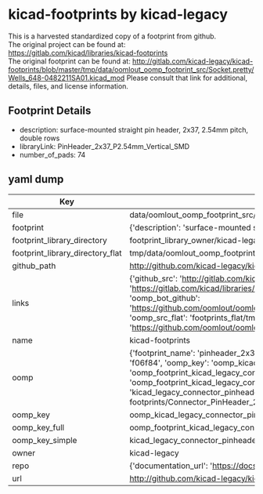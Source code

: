 # kicad-footprints by kicad-legacy  
This is a harvested standardized copy of a footprint from github.  
The original project can be found at:  
https://gitlab.com/kicad/libraries/kicad-footprints  
The original footprint can be found at:
http://gitlab.com/kicad-legacy/kicad-footprints/blob/master/tmp/data/oomlout_oomp_footprint_src/Socket.pretty/Wells_648-0482211SA01.kicad_mod
Please consult that link for additional, details, files, and license information.  
## Footprint Details
* description: surface-mounted straight pin header, 2x37, 2.54mm pitch, double rows  
* libraryLink: PinHeader_2x37_P2.54mm_Vertical_SMD  
* number_of_pads: 74  
## yaml dump  
| Key | Value |  
| --- | --- |  
| file | data/oomlout_oomp_footprint_src/kicad-footprints/Connector_PinHeader_2.54mm.pretty/PinHeader_2x37_P2.54mm_Vertical_SMD.kicad_mod |  
| footprint | {'description': 'surface-mounted straight pin header, 2x37, 2.54mm pitch, double rows', 'libraryLink': 'PinHeader_2x37_P2.54mm_Vertical_SMD', 'number_of_pads': 74} |  
| footprint_library_directory | footprint_library_owner/kicad-legacy_kicad-footprints |  
| footprint_library_directory_flat | tmp/data/oomlout_oomp_footprint_src/footprints_flat/kicad_legacy_connector_pinheader_2_54mm_pinheader_2x37_p2_54mm_vertical_smd/working |  
| github_path | http://github.com/kicad-legacy/kicad-footprints/blob/master/tmp/data/oomlout_oomp_footprint_src/Connector_PinHeader_2.54mm.pretty/PinHeader_2x37_P2.54mm_Vertical_SMD.kicad_mod |  
| links | {'github_src': 'http://gitlab.com/kicad-legacy/kicad-footprints/blob/master/tmp/data/oomlout_oomp_footprint_src/Socket.pretty/Wells_648-0482211SA01.kicad_mod', 'github_src_repo': 'https://gitlab.com/kicad/libraries/kicad-footprints', 'oomp_bot': 'tmp/data/oomlout_oomp_footprint_src/footprints/kicad_legacy_connector_pinheader_2_54mm_pinheader_2x37_p2_54mm_vertical_smd/working', 'oomp_bot_github': 'https://github.com/oomlout/oomlout_oomp_footprint_bot/tree/main/tmp/data/oomlout_oomp_footprint_src/footprints/kicad_legacy_connector_pinheader_2_54mm_pinheader_2x37_p2_54mm_vertical_smd/working', 'oomp_src_flat': 'footprints_flat/tmp/data/oomlout_oomp_footprint_src/footprints_flat/kicad_legacy_connector_pinheader_2_54mm_pinheader_2x37_p2_54mm_vertical_smd/working', 'oomp_src_flat_github': 'https://github.com/oomlout/oomlout_oomp_footprint_src/tree/main/tmp/data/oomlout_oomp_footprint_src/footprints_flat/kicad_legacy_connector_pinheader_2_54mm_pinheader_2x37_p2_54mm_vertical_smd/working'} |  
| name | kicad-footprints |  
| oomp | {'footprint_name': 'pinheader_2x37_p2_54mm_vertical_smd', 'library_name': 'connector_pinheader_2_54mm', 'md5': 'f06f845479aa2c92f55fd754cfb4da35', 'md5_10': 'f06f845479', 'md5_5': 'f06f8', 'md5_6': 'f06f84', 'oomp_key': 'oomp_kicad_legacy_connector_pinheader_2_54mm_pinheader_2x37_p2_54mm_vertical_smd', 'oomp_key_extra': 'oomp_footprint_kicad_legacy_connector_pinheader_2_54mm_pinheader_2x37_p2_54mm_vertical_smd', 'oomp_key_full': 'oomp_footprint_kicad_legacy_connector_pinheader_2_54mm_pinheader_2x37_p2_54mm_vertical_smd_f06f84', 'oomp_key_simple': 'kicad_legacy_connector_pinheader_2_54mm_pinheader_2x37_p2_54mm_vertical_smd', 'original_filename': 'data/oomlout_oomp_footprint_src/kicad-footprints/Connector_PinHeader_2.54mm.pretty/PinHeader_2x37_P2.54mm_Vertical_SMD.kicad_mod', 'owner_name': 'kicad_legacy'} |  
| oomp_key | oomp_kicad_legacy_connector_pinheader_2_54mm_pinheader_2x37_p2_54mm_vertical_smd |  
| oomp_key_full | oomp_footprint_kicad_legacy_connector_pinheader_2_54mm_pinheader_2x37_p2_54mm_vertical_smd |  
| oomp_key_simple | kicad_legacy_connector_pinheader_2_54mm_pinheader_2x37_p2_54mm_vertical_smd |  
| owner | kicad-legacy |  
| repo | {'documentation_url': 'https://docs.github.com/rest/repos/repos#get-a-repository', 'message': 'Not Found'} |  
| url | http://github.com/kicad-legacy/kicad-footprints |  

